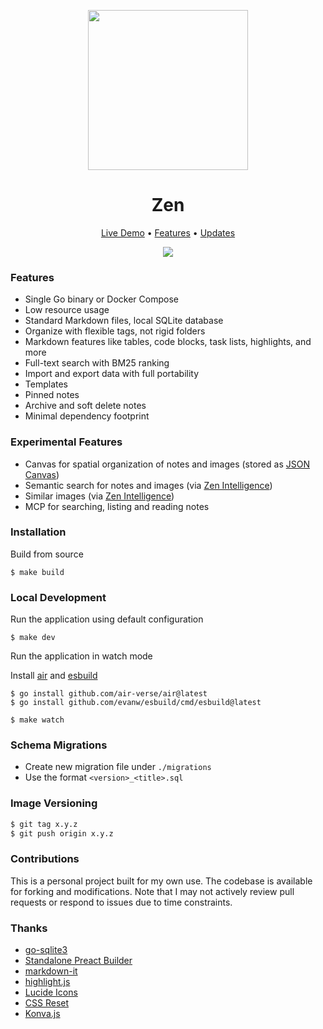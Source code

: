 <p align="center">
  <img width="256" src="assets/android-chrome-512x512.png">
  <h1 align="center">Zen</h1>
  <p align="center">
    <a href="https://zendemo.fly.dev">Live Demo</a> •
    <a href="http://sheshbabu.com/zen/">Features</a> •
    <a href="https://x.com/sheshbabu">Updates</a>
  </p>
</p>

<p align="center"><img src="https://github.com/sheshbabu/zen/blob/master/docs/screenshot.png?raw=true"/></p>

### Features
* Single Go binary or Docker Compose
* Low resource usage
* Standard Markdown files, local SQLite database
* Organize with flexible tags, not rigid folders
* Markdown features like tables, code blocks, task lists, highlights, and more
* Full-text search with BM25 ranking
* Import and export data with full portability
* Templates
* Pinned notes
* Archive and soft delete notes
* Minimal dependency footprint


### Experimental Features
* Canvas for spatial organization of notes and images (stored as [JSON Canvas](https://jsoncanvas.org/docs/apps/))
* Semantic search for notes and images (via [Zen Intelligence](https://github.com/sheshbabu/zen-intelligence))
* Similar images (via [Zen Intelligence](https://github.com/sheshbabu/zen-intelligence))
* MCP for searching, listing and reading notes



### Installation
Build from source
```shell
$ make build
```


### Local Development
Run the application using default configuration
```shell
$ make dev
```

Run the application in watch mode

Install [air](https://github.com/air-verse/air) and [esbuild](https://esbuild.github.io)

```shell
$ go install github.com/air-verse/air@latest
$ go install github.com/evanw/esbuild/cmd/esbuild@latest
```

```shell
$ make watch
```


### Schema Migrations
* Create new migration file under `./migrations`
* Use the format `<version>_<title>.sql`


### Image Versioning
```bash
$ git tag x.y.z
$ git push origin x.y.z
```


### Contributions
This is a personal project built for my own use. The codebase is available for forking and modifications. Note that I may not actively review pull requests or respond to issues due to time constraints.


### Thanks
* [go-sqlite3](https://github.com/mattn/go-sqlite3)
* [Standalone Preact Builder](https://standalonepreact.satge.net)
* [markdown-it](https://markdown-it.github.io)
* [highlight.js](https://highlightjs.org)
* [Lucide Icons](https://lucide.dev)
* [CSS Reset](https://www.joshwcomeau.com/css/custom-css-reset/)
* [Konva.js](https://konvajs.org)